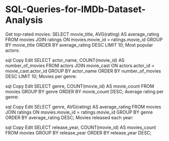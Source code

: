 # SQL-Queries-for-IMDb-Dataset-Analysis
Get top-rated movies:
SELECT movie_title, AVG(rating) AS average_rating
FROM movies
JOIN ratings ON movies.movie_id = ratings.movie_id
GROUP BY movie_title
ORDER BY average_rating DESC
LIMIT 10;
Most popular actors:

sql
Copy
Edit
SELECT actor_name, COUNT(movie_id) AS number_of_movies
FROM actors
JOIN movie_cast ON actors.actor_id = movie_cast.actor_id
GROUP BY actor_name
ORDER BY number_of_movies DESC
LIMIT 10;
Movies per genre:

sql
Copy
Edit
SELECT genre, COUNT(movie_id) AS movie_count
FROM movies
GROUP BY genre
ORDER BY movie_count DESC;
Average rating per genre:

sql
Copy
Edit
SELECT genre, AVG(rating) AS average_rating
FROM movies
JOIN ratings ON movies.movie_id = ratings.movie_id
GROUP BY genre
ORDER BY average_rating DESC;
Movies released each year:

sql
Copy
Edit
SELECT release_year, COUNT(movie_id) AS movies_count
FROM movies
GROUP BY release_year
ORDER BY release_year DESC;

